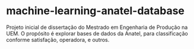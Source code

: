 # machine-learning-anatel-database
Projeto inicial de dissertação do Mestrado em Engenharia de Produção na UEM. O propósito é explorar bases de dados da Anatel, para classificação conforme satisfação, operadora, e outros. 
